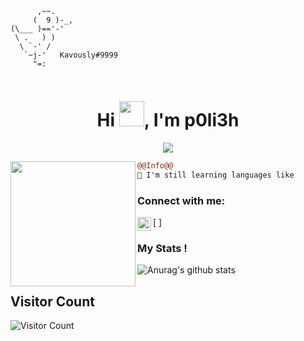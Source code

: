 ```
      ,~~.
     (  9 )-_,
(\___ )=='-'
 \ .   ) )
  \ `-' /
   `~j-'   Kavously#9999
     "=:
                                                          
```
<h1 align="center">Hi <img src="https://sokin.eu/syf/Hi.gif" width="40px" />, I'm p0li3h</h1>

<p align="center">
  <img src="https://readme-typing-svg.herokuapp.com/?center=true&vCenter=true&color=016EEA&width=500&lines=Welcome+|" />
</p>


<img align="left" height="200" src="https://media.giphy.com/media/ao9DUiTKH60XS/giphy.gif"/>

```diff
@@Info@@
🚀 I'm still learning languages like

```

### Connect with me:

[<img align="left" alt="My discord" width="22px" src="https://cdn.jsdelivr.net/npm/simple-icons@v3/icons/discord.svg" /> ]
<br />



### My Stats !
![Anurag's github stats](https://github-readme-stats.vercel.app/api?username=p0li3h&count_private=true&show_icons=true?theme=buefy)


## Visitor Count
![Visitor Count](https://profile-counter.glitch.me/p0li3h/count.svg)

<br />

